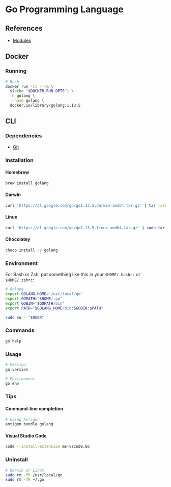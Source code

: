 # Go Programming Language

<!--
https://www.linkedin.com/learning/learning-the-go-standard-library/don-t-go-re-inventing-the-wheel

https://app.pluralsight.com/library/courses/go-create-test-applications/table-of-contents

https://github.com/vmasdani/cozypos-full

https://pragprog.com/titles/tjgo/distributed-services-with-go/

https://app.pluralsight.com/paths/skills/go-core-language
https://app.pluralsight.com/library/courses/exploring-go-modules/table-of-contents
https://app.pluralsight.com/library/courses/go-big-picture/table-of-contents
https://app.pluralsight.com/library/courses/go-object-oriented-programming/table-of-contents
https://app.pluralsight.com/library/courses/go-delve-debugging-applications/table-of-contents
https://app.pluralsight.com/library/courses/creating-web-applications-go-update/table-of-contents
https://app.pluralsight.com/library/courses/go-horizontal-scaling-apps/table-of-contents
https://app.pluralsight.com/library/courses/go-build-distributed-applications/table-of-contents

https://github.com/makeless/makeless-demo.git

https://www.justforlearning.com/courses/build-your-first-microservices-based-application-using-go-and-grpc/dashboard

https://dominicstpierre.com/getting-started-with-go-guide
https://github.com/youxia999/go-learn-project
https://medium.com/@hatajoe/clean-architecture-in-go-4030f11ec1b1

https://github.com/ehang-io/nps
-->

## References

- [Modules](https://github.com/golang/go/wiki/Modules)

## Docker

### Running

```sh
# Bash
docker run -it --rm \
  $(echo "$DOCKER_RUN_OPTS") \
  -h golang \
  --name golang \
  docker.io/library/golang:1.13.5
```

## CLI

### Dependencies

- [Git](/git.md)

### Installation

#### Homebrew

```sh
brew install golang
```

#### Darwin

```sh
curl 'https://dl.google.com/go/go1.13.5.darwin-amd64.tar.gz' | tar -xzC /usr/local
```

#### Linux

```sh
curl 'https://dl.google.com/go/go1.13.5.linux-amd64.tar.gz' | sudo tar -xzC /usr/local
```

#### Chocolatey

```sh
choco install -y golang
```

### Environment

For Bash or Zsh, put something like this in your `$HOME/.bashrc` or `$HOME/.zshrc`:

```sh
# Golang
export GOLANG_HOME='/usr/local/go'
export GOPATH="$HOME/.go"
export GOBIN="$GOPATH/bin"
export PATH="$GOLANG_HOME/bin:$GOBIN:$PATH"
```

```sh
sudo su - "$USER"
```

### Commands

```sh
go help
```

### Usage

```sh
# Version
go version

# Environment
go env
```

### Tips

#### Command-line completion

```sh
# Using Antigen
antigen bundle golang
```

#### Visual Studio Code

```sh
code --install-extension ms-vscode.Go
```

### Uninstall

```sh
# Darwin or Linux
sudo rm -fR /usr/local/go
sudo rm -fR ~/.go
```
